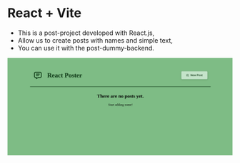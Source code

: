 # React + Vite
* This is a post-project developed with React.js,
* Allow us to create posts with names and simple text,
* You can use it with the post-dummy-backend.

![no-post](./src/assets/no-post.png)